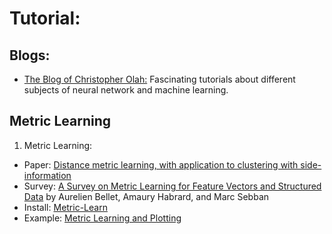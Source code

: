 # Tutorial:

## Blogs: 
* [The Blog of Christopher Olah:](http://colah.github.io) Fascinating tutorials about different subjects of neural network and machine learning. 

## Metric Learning
1. Metric Learning: <br>
* Paper: [Distance metric learning, with application to clustering with side-information](https://ai.stanford.edu/~ang/papers/nips02-metric.pdf)
* Survey: [A Survey on Metric Learning for Feature Vectors and Structured Data](https://arxiv.org/pdf/1306.6709.pdf) by Aurelien Bellet, Amaury Habrard, and Marc Sebban
* Install: [Metric-Learn](https://github.com/metric-learn/metric-learn) 
* Example: [Metric Learning and Plotting](https://github.com/metric-learn/metric-learn/blob/master/examples/metric_plotting.ipynb)
